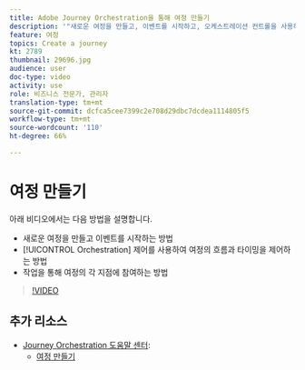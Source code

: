 ```yaml
---
title: Adobe Journey Orchestration을 통해 여정 만들기
description: '"새로운 여정을 만들고, 이벤트를 시작하고, 오케스트레이션 컨트롤을 사용하여 여정의 흐름과 타이밍을 제어하고, 동작을 사용하여 여정의 특정 지점에 관여하는 방법을 알아보십시오."'
feature: 여정
topics: Create a journey
kt: 2789
thumbnail: 29696.jpg
audience: user
doc-type: video
activity: use
role: 비즈니스 전문가, 관리자
translation-type: tm+mt
source-git-commit: dcfca5cee7399c2e708d29dbc7dcdea1114805f5
workflow-type: tm+mt
source-wordcount: '110'
ht-degree: 66%

---
```



# 여정 만들기

아래 비디오에서는 다음 방법을 설명합니다.

* 새로운 여정을 만들고 이벤트를 시작하는 방법
* [!UICONTROL Orchestration] 제어를 사용하여 여정의 흐름과 타이밍을 제어하는 방법
* 작업을 통해 여정의 각 지점에 참여하는 방법

>[!VIDEO](https://video.tv.adobe.com/v/29696?quality=12)

## 추가 리소스

* [Journey Orchestration 도움말 센터](https://docs.adobe.com/content/help/ko-KR/journeys/using/journey-orchestration-home.html):
   * [여정 만들기](https://docs.adobe.com/content/help/ko-KR/journeys/using/building-journeys/about-journey-building/journey.html)
